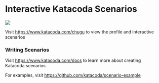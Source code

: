 # Interactive Katacoda Scenarios

[![](http://shields.katacoda.com/katacoda/chugu/count.svg)](https://www.katacoda.com/chugu "Get your profile on Katacoda.com")

Visit https://www.katacoda.com/chugu to view the profile and interactive scenarios

### Writing Scenarios
Visit https://www.katacoda.com/docs to learn more about creating Katacoda scenarios

For examples, visit https://github.com/katacoda/scenario-example
